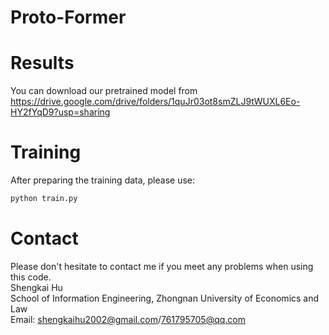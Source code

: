 # Proto-Former


# Results
You can download our pretrained model from https://drive.google.com/drive/folders/1quJr03ot8smZLJ9tWUXL6Eo-HY2fYqD9?usp=sharing

# Training
After preparing the training data, please use:
```python
python train.py
```

# Contact
Please don't hesitate to contact me if you meet any problems when using this code.<br>
Shengkai Hu<br>
School of Information Engineering, Zhongnan University of Economics and Law<br>
Email: shengkaihu2002@gmail.com/761795705@qq.com
